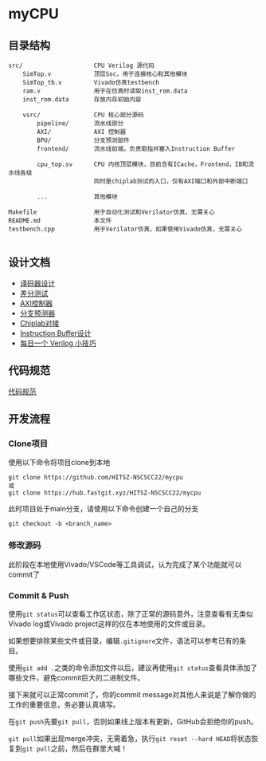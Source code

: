 # myCPU


## 目录结构

```
src/                    CPU Verilog 源代码
    SimTop.v            顶层Soc，用于连接核心和其他模块
    SimTop_tb.v         Vivado仿真testbench
    ram.v               用于在仿真时读取inst_rom.data
    inst_rom.data       存放内存初始内容

    vsrc/               CPU 核心部分源码
        pipeline/       流水线部分
        AXI/            AXI 控制器
        BPU/            分支预测部件
        frontend/       流水线前端，负责取指并塞入Instruction Buffer

        cpu_top.sv      CPU 内核顶层模块，目前含有ICache，Frontend，IB和流水线各级
                        同时是chiplab测试的入口，仅有AXI端口和外部中断端口

        ...             其他模块

Makefile                用于自动化测试和Verilator仿真，无需关心
README.md               本文件
testbench.cpp           用于Verilator仿真，如果使用Vivado仿真，无需关心    


```

## 设计文档

- [译码器设计](doc/instr_decode.md)
- [差分测试](doc/difftest.md)
- [AXI控制器](src/vsrc/AXI/README.md)
- [分支预测器](src/vsrc/BPU/README.md)
- [Chiplab对接](doc/chiplab.md)
- [Instruction Buffer设计](doc/instr_buffer.md)
- [每日一个 Verilog 小技巧](doc/verilog_tips.md)

## 代码规范

[代码规范](doc/coding_conventions.md)

## 开发流程

### Clone项目

使用以下命令将项目clone到本地

```
git clone https://github.com/HITSZ-NSCSCC22/mycpu
或
git clone https://hub.fastgit.xyz/HITSZ-NSCSCC22/mycpu
```

此时项目处于main分支，请使用以下命令创建一个自己的分支
```
git checkout -b <branch_name>
```

### 修改源码

此阶段在本地使用Vivado/VSCode等工具调试，认为完成了某个功能就可以commit了

### Commit & Push

使用`git status`可以查看工作区状态，除了正常的源码意外，注意查看有无类似Vivado log或Vivado project这样的仅在本地使用的文件或目录。

如果想要排除某些文件或目录，编辑`.gitignore`文件，语法可以参考已有的条目。

使用`git add .`之类的命令添加文件以后，建议再使用`git status`查看具体添加了哪些文件，避免commit巨大的二进制文件。

接下来就可以正常commit了，你的commit message对其他人来说是了解你做的工作的重要信息，务必要认真填写。

在`git push`先要`git pull`，否则如果线上版本有更新，GitHub会拒绝你的push。

`git pull`如果出现merge冲突，无需着急，执行`git reset --hard HEAD`将状态恢复到`git pull`之前，然后在群里大喊！

